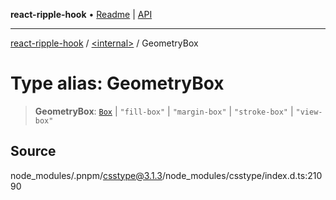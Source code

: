 **react-ripple-hook** • [Readme](../../README.md) \| [API](../../globals.md)

---

[react-ripple-hook](../../README.md) / [\<internal\>](../README.md) / GeometryBox

# Type alias: GeometryBox

> **GeometryBox**: [`Box`](Box.md) \| `"fill-box"` \| `"margin-box"` \| `"stroke-box"` \| `"view-box"`

## Source

node_modules/.pnpm/csstype@3.1.3/node_modules/csstype/index.d.ts:21090
